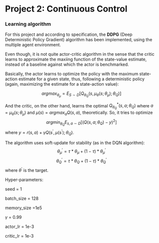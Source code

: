 [//]: # (Image References)

[image1]: https://user-images.githubusercontent.com/10624937/43851024-320ba930-9aff-11e8-8493-ee547c6af349.gif "Trained Agent"
[image2]: https://user-images.githubusercontent.com/10624937/43851646-d899bf20-9b00-11e8-858c-29b5c2c94ccc.png "Crawler"


# Project 2: Continuous Control

### Learning algorithm

For this project and according to specification, the **DDPG** (Deep Deterministic Policy Gradient) algorithm has been implemented, using the multiple agent environment. 

Even though, it is not quite actor-critic algorithm in the sense that the critic learns to approximate the maxiing function of the state-value estimate, instead of a baseline against which the actor is benchmarked.

Basically, the actor learns to optimize the policy with the maximum state-action estimate for a given state, thus, following a deterministic policy (again, maximizing the estimate for a state-action value):

$$argmax_{\theta_{\mu}} = E_{S \sim D}[Q_{\theta_{Q}}(s, \mu_{\theta}(s; \theta_{\mu}); \theta_{Q})]$$

And the critic, on the other hand, learns the optimal $Q_{\theta_{Q}}^{*}(s, a; \theta_{Q})$ where $a =  \mu_{\theta}(s; \theta_{\mu})$ and $\mu(s) = argmax_{a}Q(s, a)$, theoretically. So, it tries to optimize $$argmin_{\theta_{Q}} E_{s,a \sim D}[(Q(s, a; \theta_{Q}) - y)^{2}]$$ where $y = r(s, a) + \gamma Q(s^{'}, \mu(s^{'}); \theta_{Q})$.

The algorithm uses soft-update for stability (as in the DQN algorithm):
$$\theta_{\mu}^{'} = \tau * \theta_{\mu} + (1 - \tau) * \theta_{\mu}^{'}$$
$$\theta_{Q}^{'} = \tau * \theta_{Q} + (1 - \tau) * \theta_{Q}^{'}$$
where $\theta^{'}$ is the target.

Hyper-parameters:

seed = 1

batch_size = 128

memory_size =1e5

$\gamma$ = 0.99

actor_lr = 1e-3

critic_lr = 1e-3
